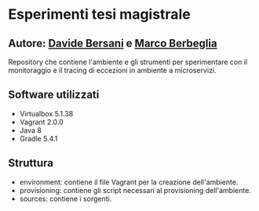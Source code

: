 # Esperimenti tesi magistrale

## Autore: [Davide Bersani](https://github.com/bersani96) e [Marco Berbeglia](https://github.com/marcoberb)

Repository che contiene l'ambiente e gli strumenti per sperimentare con 
il monitoraggio e il tracing di eccezioni in ambiente a microservizi.

## Software utilizzati
- Virtualbox 5.1.38
- Vagrant 2.0.0
- Java 8
- Gradle 5.4.1

## Struttura
- environment: contiene il file Vagrant per la creazione dell'ambiente.
- provisioning: contiene gli script necessari al provisioning dell'ambiente.
- sources: contiene i sorgenti.